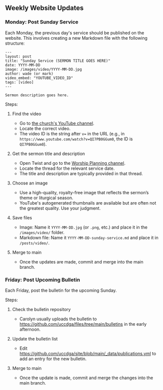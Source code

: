 ## Weekly Website Updates
### Monday: Post Sunday Service
Each Monday, the previous day's service should be published on the website. This involves creating a new Markdown file with the following structure:

```
---
layout: post
title: "Sunday Service (SERMON TITLE GOES HERE)"
date: YYYY-MM-DD
image: /images/video/YYYY-MM-DD.jpg
author: wade (or mark)
video_embed: "YOUTUBE_VIDEO_ID"
tags: [video]
---

Sermon description goes here.
```

Steps:
1. Find the video
   * Go to [the church's YouTube channel](https://www.youtube.com/@uccdga).
   * Locate the correct video.
   * The video ID is the string after `v=` in the URL (e.g., in `https://www.youtube.com/watch?v=QI7PB0GGum0`, the ID is `QI7PB0GGum0`).

2. Get the sermon title and description
   * Open Twist and go to the [Worship Planning channel](https://twist.com/a/155663/ch/417281/).
   * Locate the thread for the relevant service date.
   * The title and description are typically provided in that thread.

3. Choose an image
   * Use a high-quality, royalty-free image that reflects the sermon’s theme or liturgical season.
   * YouTube's autogenerated thumbnails are available but are often not the greatest quality. Use your judgment.

4. Save files
   * Image: Name it `YYYY-MM-DD.jpg` (or `.png`, etc.) and place it in the `/images/video/` folder.
   * Markdown file: Name it `YYYY-MM-DD-sunday-service.md` and place it in `/posts/video/`.

5. Merge to main
   * Once the updates are made, commit and merge into the main branch.

### Friday: Post Upcoming Bulletin
Each Friday, post the bulletin for the upcoming Sunday.

Steps:
1. Check the bulletin repository
   * Carolyn usually uploads the bulletin to https://github.com/uccdga/files/tree/main/bulletins in the early afternoon.

2. Update the bulletin list
   * Edit https://github.com/uccdga/site/blob/main/_data/publications.yml to add an entry for the new bulletin.

3. Merge to main
   * Once the update is made, commit and merge the changes into the main branch.
